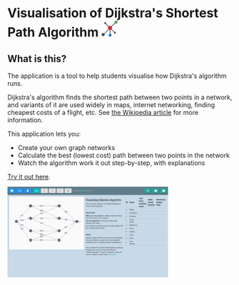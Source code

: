 # Visualisation of Dijkstra's Shortest Path Algorithm  <img src="./img/logo.svg" height="36">

## What is this?
The application is a tool to help students visualise how Dijkstra's algorithm runs.

Dijkstra's algorithm finds the shortest path between two points in a network, and variants of it are used widely in maps, internet networking, finding cheapest costs of a flight, etc. See [the Wikipedia article](https://en.wikipedia.org/wiki/Dijkstra%27s_algorithm) for more information.

This application lets you:
- Create your own graph networks
- Calculate the best (lowest cost) path between two points in the network
- Watch the algorithm work it out step-by-step, with explanations

[Try it out here](https://tanxh33.github.io/visualise-dijkstra/).

<img src="./img/app-1280.png" width="360">